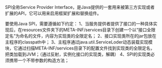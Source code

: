 SPI全称Service Provider Interface，是Java提供的一套用来被第三方实现或者扩展的API，它可以用来启用框架扩展和替换组件。



要使用Java SPI，需要遵循如下约定：
1、当服务提供者提供了接口的一种具体实现后，在resources文件夹下的META-INF/services目录下创建一个以“接口全限定名”为命名的文件，内容为实现类的全限定名；
2、接口实现类所在的jar包放在主程序的classpath中；
3、主程序通过java.util.ServiceLoder动态装载实现模块，它通过扫描META-INF/services目录下的配置文件找到实现类的全限定名，把类加载到JVM；（通过反射，实例化接口的实现类，解耦）
4、SPI的实现类必须携带一个不带参数的构造方法；
